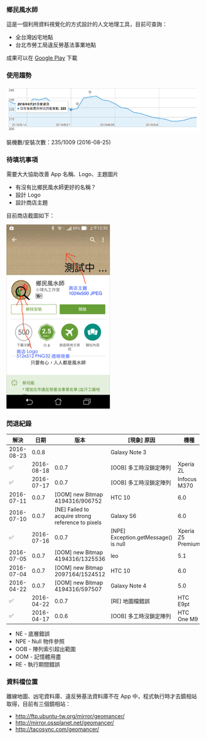### 鄉民風水師
這是一個利用資料視覺化的方式設計的人文地理工具，目前可查詢：
* 全台灣凶宅地點
* 台北市勞工局違反勞基法事業地點

成果可以在 [Google Play](https://play.google.com/store/apps/details?id=tacoball.com.geomancer) 下載

### 使用趨勢
![安裝趨勢](docs/images/trend.png)

裝機數/安裝次數：235/1009 (2016-08-25)

### 待填坑事項
需要大大協助改善 App 名稱、Logo、主題圖片
* 有沒有比鄉民風水師更好的名稱？
* 設計 Logo
* 設計商店主題

目前商店截圖如下：

![商店示意圖](docs/images/storeview.jpg)

### 閃退紀錄
解決 | 日期 | 版本 | [現象] 原因 | 機種 | Android
---- | ---- | ---- | ---- | ---- | ----
 | 2016-08-23 | 0.0.8 | | Galaxy Note 3 | 
✅ | 2016-08-18 | 0.0.7 | [OOB] 多工時沒鎖定陣列 | Xperia ZL | 5.1
✅ | 2016-07-17 | 0.0.7 | [OOB] 多工時沒鎖定陣列 | Infocus M370 | 6.0
 | 2016-07-11 | 0.0.7 | [OOM] new Bitmap 4194316/906752 | HTC 10 | 6.0
 | 2016-07-10 | 0.0.7 | [NE] Failed to acquire strong reference to pixels | Galaxy S6 | 6.0
✅ | 2016-07-16 | 0.0.7 | [NPE] Exception.getMessage() is null | Xperia Z5 Premium | 6.0
 | 2016-07-05 | 0.0.7 | [OOM] new Bitmap 4194316/1325536 | leo | 5.1
 | 2016-07-04 | 0.0.7 | [OOM] new Bitmap 2097164/1524512 | HTC 10 | 6.0
 | 2016-04-22 | 0.0.7 | [OOM] new Bitmap 4194316/597507 | Galaxy Note 4 | 5.0
✅ | 2016-04-22 | 0.0.7 | [RE] 地圖檔錯誤 | HTC E9pt| 6.0
✅ | 2016-04-17 | 0.0.6 | [OOB] 多工時沒鎖定陣列 | HTC One M9 | 6.0

* NE - 底層錯誤
* NPE - Null 物件參照
* OOB - 陣列索引超出範圍
* OOM - 記憶體用盡
* RE - 執行期間錯誤

### 資料檔位置
離線地圖、凶宅資料庫、違反勞基法資料庫不在 App 中，程式執行時才去鏡相站取得，目前有三個鏡相站：
* http://ftp.ubuntu-tw.org/mirror/geomancer/
* http://mirror.ossplanet.net/geomancer/
* http://tacosync.com/geomancer/
